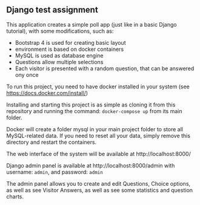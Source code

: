 ## Django test assignment
This application creates a simple poll app (just like in a basic Django tutorial), 
with some modifications, such as:
- Bootstrap 4 is used for creating basic layout
- environment is based on docker containers
- MySQL is used as database engine 
- Questions allow multiple selections
- Each visitor is presented with a random question, that can be answered ony once

To run this project, you need to have docker installed in your system 
(see https://docs.docker.com/install/) 

Installing and starting this project is as simple as cloning it from this repository
and running the command: ```docker-compose up``` from its main folder.

Docker will create a folder mysql in your main project folder to store all MySQL-related data.
If you need to reset all your data, simply remove this directory and restart the containers.

The web interface of the system will be available at http://localhost:8000/
 
Django admin panel is available at http://localhost:8000/admin with 
username: ```admin```, and password: ```admin```

The admin panel allows you to create and edit Questions, Choice options, as well as see 
Visitor Answers, as well as see some statistics and question charts.